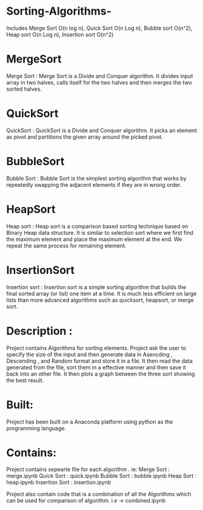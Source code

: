 # Sorting-Algorithms-

Includes Merge Sort O(n log n), Quick Sort O(n Log n), Bubble sort O(n^2), Heap sort O(n Log n), Insertion sort O(n^2)

# MergeSort
Merge Sort : Merge Sort is a Divide and Conquer algorithm. It divides input array in two halves, calls itself for the two halves and then merges the two sorted halves.

# QuickSort
QuickSort : QuickSort is a Divide and Conquer algorithm. It picks an element as pivot and partitions the given array around the picked pivot.

# BubbleSort
Bubble Sort : Bubble Sort is the simplest sorting algorithm that works by repeatedly swapping the adjacent elements if they are in wrong order.

# HeapSort
Heap sort : Heap sort is a comparison based sorting technique based on Binary Heap data structure. It is similar to selection sort where we first find the maximum element and place the maximum element at the end. We repeat the same process for remaining element.

# InsertionSort
Insertion sort : Insertion sort is a simple sorting algorithm that builds the final sorted array (or list) one item at a time. It is much less efficient on large lists than more advanced algorithms such as quicksort, heapsort, or merge sort.


# Description :
Project contains Algorithms for sorting elements. Project ask the user to specify the size of the input and then generate data in Asencding , Descending , and Random format and store it in a file.
It then read the data generated from the file, sort them in a effective manner and then save it back into an other file. It then plots a graph between the three sort showing the best result.


# Built:
Project has been built on a Anaconda platform using python as the programming language.


# Contains:
Project contains sepearte file for each algorithm .
ie: Merge Sort     : merge.ipynb
    Quick Sort     : quick.ipynb
    Bubble Sort    : bubble.ipynb
    Heap Sort      : heap.ipynb
    Insertion Sort : insertion.ipynb
    
Project also contain code that is a combination of all the Algorithms which can be used for comparison of algorithm.
i.e -> combined.ipynb
    
